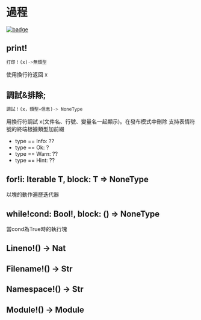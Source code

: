 # 過程

[![badge](https://img.shields.io/endpoint.svg?url=https%3A%2F%2Fgezf7g7pd5.execute-api.ap-northeast-1.amazonaws.com%2Fdefault%2Fsource_up_to_date%3Fowner%3Derg-lang%26repos%3Derg%26ref%3Dmain%26path%3Ddoc/EN/API/procs.md%26commit_hash%3D06f8edc9e2c0cee34f6396fd7c64ec834ffb5352)](https://gezf7g7pd5.execute-api.ap-northeast-1.amazonaws.com/default/source_up_to_date?owner=erg-lang&repos=erg&ref=main&path=doc/EN/API/procs.md&commit_hash=06f8edc9e2c0cee34f6396fd7c64ec834ffb5352)

## print!

```python
打印！(x)->無類型
```

   使用換行符返回 x

## 調試&排除;

```python
調試！(x，類型=信息)-> NoneType
```

用換行符調試 x(文件名、行號、變量名一起顯示)。在發布模式中刪除
支持表情符號的終端根據類型加前綴

* type == Info: ??
* type == Ok: ?
* type == Warn: ??
* type == Hint: ??

## for!i: Iterable T, block: T => NoneType

以塊的動作遍歷迭代器

## while!cond: Bool!, block: () => NoneType

當cond為True時的執行塊

## Lineno!() -> Nat

## Filename!() -> Str

## Namespace!() -> Str

## Module!() -> Module